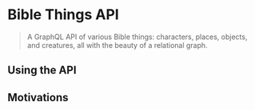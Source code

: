 # Bible Things API

> A GraphQL API of various Bible things: characters, places, objects, and creatures, all with the beauty of a relational graph.

## Using the API

## Motivations
